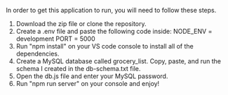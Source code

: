 In order to get this application to run, you will need to follow these steps.

1. Download the zip file or clone the repository.
2. Create a .env file and paste the following code inside:
NODE_ENV = development
PORT = 5000
3. Run "npm install" on your VS code console to install all of the dependencies.
4. Create a MySQL database called grocery_list. Copy, paste, and run the schema I created in the db-schema.txt file.  
5. Open the db.js file and enter your MySQL password.
6. Run "npm run server" on your console and enjoy!
